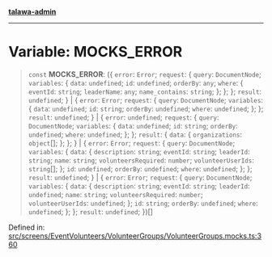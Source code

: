 [**talawa-admin**](../../../../../README.md)

***

# Variable: MOCKS\_ERROR

> `const` **MOCKS\_ERROR**: (\{ `error`: `Error`; `request`: \{ `query`: `DocumentNode`; `variables`: \{ `data`: `undefined`; `id`: `undefined`; `orderBy`: `any`; `where`: \{ `eventId`: `string`; `leaderName`: `any`; `name_contains`: `string`; \}; \}; \}; `result`: `undefined`; \} \| \{ `error`: `Error`; `request`: \{ `query`: `DocumentNode`; `variables`: \{ `data`: `undefined`; `id`: `string`; `orderBy`: `undefined`; `where`: `undefined`; \}; \}; `result`: `undefined`; \} \| \{ `error`: `undefined`; `request`: \{ `query`: `DocumentNode`; `variables`: \{ `data`: `undefined`; `id`: `string`; `orderBy`: `undefined`; `where`: `undefined`; \}; \}; `result`: \{ `data`: \{ `organizations`: `object`[]; \}; \}; \} \| \{ `error`: `Error`; `request`: \{ `query`: `DocumentNode`; `variables`: \{ `data`: \{ `description`: `string`; `eventId`: `string`; `leaderId`: `string`; `name`: `string`; `volunteersRequired`: `number`; `volunteerUserIds`: `string`[]; \}; `id`: `undefined`; `orderBy`: `undefined`; `where`: `undefined`; \}; \}; `result`: `undefined`; \} \| \{ `error`: `Error`; `request`: \{ `query`: `DocumentNode`; `variables`: \{ `data`: \{ `description`: `string`; `eventId`: `string`; `leaderId`: `undefined`; `name`: `string`; `volunteersRequired`: `number`; `volunteerUserIds`: `undefined`; \}; `id`: `string`; `orderBy`: `undefined`; `where`: `undefined`; \}; \}; `result`: `undefined`; \})[]

Defined in: [src/screens/EventVolunteers/VolunteerGroups/VolunteerGroups.mocks.ts:360](https://github.com/MayankJha014/talawa-admin/blob/0dd35cc200a4ed7562fa81ab87ec9b2a6facd18b/src/screens/EventVolunteers/VolunteerGroups/VolunteerGroups.mocks.ts#L360)
